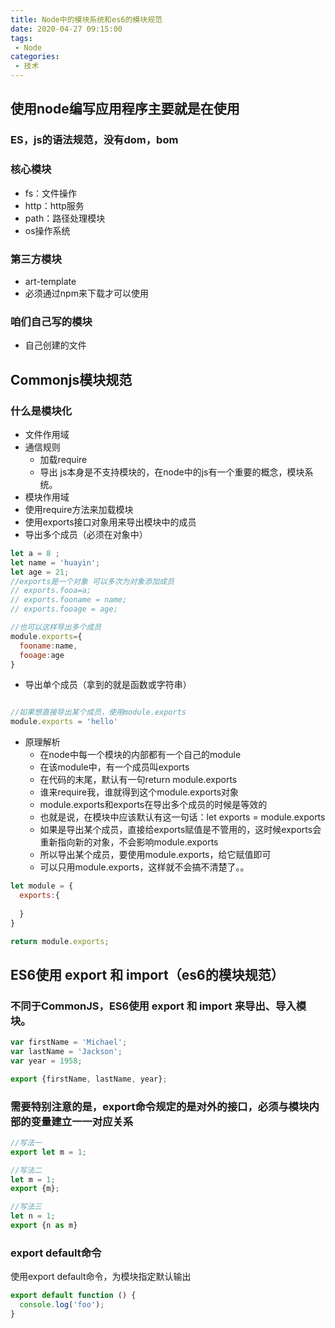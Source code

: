 ```yaml
---
title: Node中的模块系统和es6的模块规范
date: 2020-04-27 09:15:00
tags:
 - Node
categories: 
 - 技术
---
```

## 使用node编写应用程序主要就是在使用
### ES，js的语法规范，没有dom，bom
### 核心模块
+ fs：文件操作
+ http：http服务
+ path：路径处理模块
+ os操作系统
### 第三方模块
+ art-template
+ 必须通过npm来下载才可以使用
### 咱们自己写的模块
+ 自己创建的文件

## Commonjs模块规范
### 什么是模块化
+ 文件作用域
+ 通信规则
  + 加载require
  + 导出
js本身是不支持模块的，在node中的js有一个重要的概念，模块系统。
+ 模块作用域
+ 使用require方法来加载模块
+ 使用exports接口对象用来导出模块中的成员
+ 导出多个成员（必须在对象中）
```js
let a = 8 ;
let name = 'huayin';
let age = 21;
//exports是一个对象 可以多次为对象添加成员
// exports.fooa=a;
// exports.fooname = name;
// exports.fooage = age;

//也可以这样导出多个成员
module.exports={
  fooname:name,
  fooage:age
}
```
  + 导出单个成员（拿到的就是函数或字符串）
```js

//如果想直接导出某个成员，使用module.exports
module.exports = 'hello'

```
+ 原理解析
  + 在node中每一个模块的内部都有一个自己的module
  + 在该module中，有一个成员叫exports
  + 在代码的末尾，默认有一句return module.exports
  + 谁来require我，谁就得到这个module.exports对象
  + module.exports和exports在导出多个成员的时候是等效的
  + 也就是说，在模块中应该默认有这一句话：let exports = module.exports
  + 如果是导出某个成员，直接给exports赋值是不管用的，这时候exports会重新指向新的对象，不会影响module.exports
  + 所以导出某个成员，要使用module.exports，给它赋值即可
  + 可以只用module.exports，这样就不会搞不清楚了。。
```js
let module = {
  exports:{
    
  }
}

return module.exports;
```

## ES6使用 export 和 import（es6的模块规范）

### 不同于CommonJS，ES6使用 export 和 import 来导出、导入模块。

```js
var firstName = 'Michael';
var lastName = 'Jackson';
var year = 1958;

export {firstName, lastName, year};
```

### 需要特别注意的是，export命令规定的是对外的接口，必须与模块内部的变量建立一一对应关系

```js
//写法一
export let m = 1;

//写法二
let m = 1;
export {m};

//写法三
let n = 1;
export {n as m}
```



### export default命令

使用export default命令，为模块指定默认输出

```js
export default function () {
  console.log('foo');
}
```

